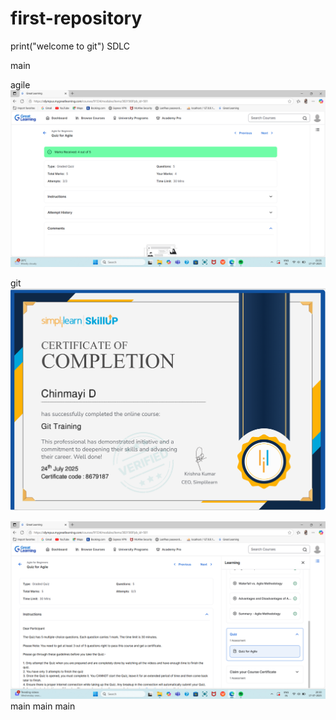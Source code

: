 # first-repository
print("welcome to git")
 SDLC



 
 main


 agile
![image alt](https://github.com/Chinmayi011/first-repository/blob/830032e1b3cc46e6c18b2fb58a1a0059036f3585/Agile_quiz.png)


 git
![image alt](https://github.com/Chinmayi011/first-repository/blob/8c23eb930fb30e72a33bf15e746ea984e2fc5aa3/git_simplilearn.png)



![image alt](https://github.com/Chinmayi011/first-repository/blob/5f69f42f001f8e80dc1a04090e60c53279626f48/Agile%20course%20completion.png)
 main
 main
 main
